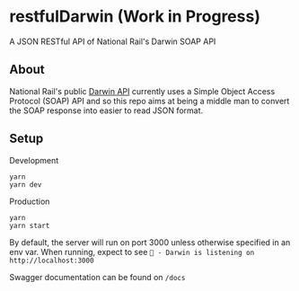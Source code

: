 # restfulDarwin (Work in Progress)

A JSON RESTful API of National Rail's Darwin SOAP API

## About

National Rail's public [Darwin API](https://lite.realtime.nationalrail.co.uk/openldbws/) currently uses a Simple Object Access Protocol (SOAP) API and so this repo aims at being a middle man to convert the SOAP response into easier to read JSON format.

## Setup

Development

```
yarn
yarn dev
```

Production

```
yarn
yarn start
```

By default, the server will run on port 3000 unless otherwise specified in an env var. When running, expect to see `🚝 - Darwin is listening on http://localhost:3000`

Swagger documentation can be found on `/docs`

